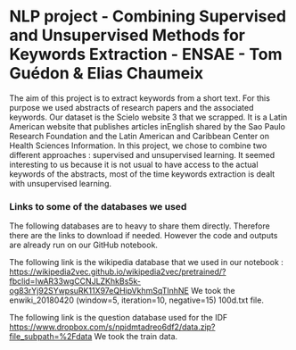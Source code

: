 # NLP project - Combining Supervised and Unsupervised Methods for Keywords Extraction - ENSAE - Tom Guédon & Elias Chaumeix

The aim of this project is to extract keywords from a short text. For this purpose we used abstracts of research papers and the associated keywords. Our dataset is the Scielo website 3 that we scrapped. It is a Latin American website that publishes articles inEnglish shared by the Sao Paulo Research Foundation and the Latin American and Caribbean Center on Health Sciences Information. In this project, we chose to combine two different approaches : supervised and unsupervised learning. It seemed interesting to us because it is not usual to have access to the actual keywords of the abstracts, most of the time keywords extraction is dealt with unsupervised learning.


### Links to some of the databases we used
The following databases are to heavy to share them directly. Therefore there are the links to download if needed. However the code and outputs are already run on our GitHub notebook. 

The following link is the wikipedia database that we used in our notebook : 
https://wikipedia2vec.github.io/wikipedia2vec/pretrained/?fbclid=IwAR33wgCCNJLZKhkBs5k-og83rYj92SYwpsuRK11X97eQHipVkhmSqTlnhNE
We took the enwiki_20180420 (window=5, iteration=10, negative=15) 100d.txt file.

The following link is the question database used for the IDF
https://www.dropbox.com/s/npidmtadreo6df2/data.zip?file_subpath=%2Fdata
We took the train data. 

